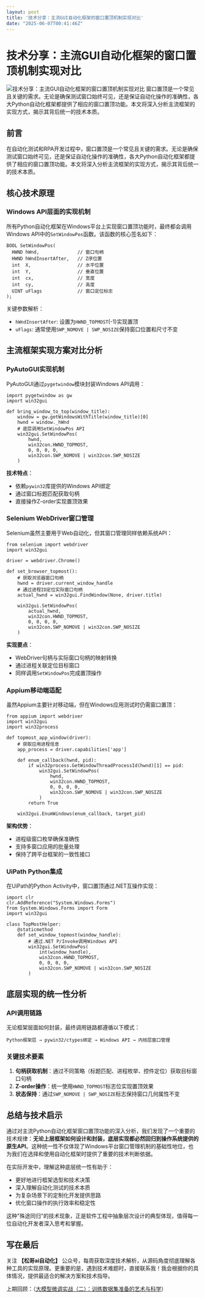 ```yaml
---
layout: post
title: '技术分享：主流GUI自动化框架的窗口置顶机制实现对比'
date: "2025-06-07T00:41:46Z"
---
```

技术分享：主流GUI自动化框架的窗口置顶机制实现对比
==========================

![技术分享：主流GUI自动化框架的窗口置顶机制实现对比](https://img2024.cnblogs.com/blog/3583746/202506/3583746-20250606151829857-1180058267.png) 窗口置顶是一个常见且关键的需求。无论是确保测试窗口始终可见，还是保证自动化操作的准确性，各大Python自动化框架都提供了相应的窗口置顶功能。本文将深入分析主流框架的实现方式，揭示其背后统一的技术本质。

前言
--

在自动化测试和RPA开发过程中，窗口置顶是一个常见且关键的需求。无论是确保测试窗口始终可见，还是保证自动化操作的准确性，各大Python自动化框架都提供了相应的窗口置顶功能。本文将深入分析主流框架的实现方式，揭示其背后统一的技术本质。

核心技术原理
------

### Windows API层面的实现机制

所有Python自动化框架在Windows平台上实现窗口置顶功能时，最终都会调用Windows API中的`SetWindowPos`函数。该函数的核心签名如下：

    BOOL SetWindowPos(
      HWND hWnd,              // 窗口句柄
      HWND hWndInsertAfter,   // Z序位置
      int  X,                 // 水平位置
      int  Y,                 // 垂直位置
      int  cx,                // 宽度
      int  cy,                // 高度
      UINT uFlags             // 窗口定位标志
    );
    

关键参数解析：

*   `hWndInsertAfter`: 设置为`HWND_TOPMOST`(-1)实现置顶
*   `uFlags`: 通常使用`SWP_NOMOVE | SWP_NOSIZE`保持窗口位置和尺寸不变

主流框架实现方案对比分析
------------

### PyAutoGUI实现机制

PyAutoGUI通过`pygetwindow`模块封装Windows API调用：

    import pygetwindow as gw
    import win32gui
    
    def bring_window_to_top(window_title):
        window = gw.getWindowsWithTitle(window_title)[0]
        hwnd = window._hWnd
        # 底层调用SetWindowPos API
        win32gui.SetWindowPos(
            hwnd, 
            win32con.HWND_TOPMOST, 
            0, 0, 0, 0,
            win32con.SWP_NOMOVE | win32con.SWP_NOSIZE
        )
    

**技术特点**：

*   依赖`pywin32`库提供的Windows API绑定
*   通过窗口标题匹配获取句柄
*   直接操作Z-order实现置顶效果

### Selenium WebDriver窗口管理

Selenium虽然主要用于Web自动化，但其窗口管理同样依赖系统API：

    from selenium import webdriver
    import win32gui
    
    driver = webdriver.Chrome()
    
    def set_browser_topmost():
        # 获取浏览器窗口句柄
        hwnd = driver.current_window_handle
        # 通过进程ID定位实际窗口句柄
        actual_hwnd = win32gui.FindWindow(None, driver.title)
      
        win32gui.SetWindowPos(
            actual_hwnd,
            win32con.HWND_TOPMOST,
            0, 0, 0, 0,
            win32con.SWP_NOMOVE | win32con.SWP_NOSIZE
        )
    

**实现要点**：

*   WebDriver句柄与实际窗口句柄的映射转换
*   通过进程关联定位目标窗口
*   同样调用`SetWindowPos`完成置顶操作

### Appium移动端适配

虽然Appium主要针对移动端，但在Windows应用测试时仍需窗口置顶：

    from appium import webdriver
    import win32gui
    import win32process
    
    def topmost_app_window(driver):
        # 获取应用进程信息
        app_process = driver.capabilities['app']
      
        def enum_callback(hwnd, pid):
            if win32process.GetWindowThreadProcessId(hwnd)[1] == pid:
                win32gui.SetWindowPos(
                    hwnd,
                    win32con.HWND_TOPMOST,
                    0, 0, 0, 0,
                    win32con.SWP_NOMOVE | win32con.SWP_NOSIZE
                )
            return True
      
        win32gui.EnumWindows(enum_callback, target_pid)
    

**架构优势**：

*   进程级窗口枚举确保准确性
*   支持多窗口应用的批量处理
*   保持了跨平台框架的一致性接口

### UiPath Python集成

在UiPath的Python Activity中，窗口置顶通过.NET互操作实现：

    import clr
    clr.AddReference("System.Windows.Forms")
    from System.Windows.Forms import Form
    import win32gui
    
    class TopMostHelper:
        @staticmethod
        def set_window_topmost(window_handle):
            # 通过.NET P/Invoke调用Windows API
            win32gui.SetWindowPos(
                int(window_handle),
                win32con.HWND_TOPMOST,
                0, 0, 0, 0,
                win32con.SWP_NOMOVE | win32con.SWP_NOSIZE
            )
    

底层实现的统一性分析
----------

### API调用链路

无论框架层面如何封装，最终调用链路都遵循以下模式：

    Python框架层 → pywin32/ctypes绑定 → Windows API → 内核层窗口管理
    

### 关键技术要素

1.  **句柄获取机制**：通过不同策略（标题匹配、进程枚举、控件定位）获取目标窗口句柄
2.  **Z-order操作**：统一使用`HWND_TOPMOST`标志位实现置顶效果
3.  **状态保持**：通过`SWP_NOMOVE | SWP_NOSIZE`标志保持窗口几何属性不变

总结与技术启示
-------

通过对主流Python自动化框架窗口置顶功能的深入分析，我们发现了一个重要的技术规律：**无论上层框架如何设计和封装，底层实现都必然回归到操作系统提供的原生API**。这种统一性不仅体现了Windows平台窗口管理机制的基础性地位，也为我们在选择和使用自动化框架时提供了重要的技术判断依据。

在实际开发中，理解这种底层统一性有助于：

*   更好地进行框架选型和技术决策
*   深入理解自动化测试的技术本质
*   为复杂场景下的定制化开发提供思路
*   优化窗口操作的执行效率和稳定性

这种"殊途同归"的技术现象，正是软件工程中抽象层次设计的典型体现，值得每一位自动化开发者深入思考和掌握。

写在最后
----

关注 **【松哥ai自动化】** 公众号，每周获取深度技术解析，从源码角度彻底理解各种工具的实现原理。更重要的是，遇到技术难题时，直接联系我！我会根据你的具体情况，提供最适合的解决方案和技术指导。

上期回顾：（[大模型微调实战（二）：训练数据集准备的艺术与科学](https://mp.weixin.qq.com/s/ObsG4YBXJI-xXZDhraCy-w)）